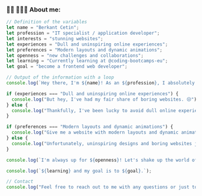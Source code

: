 ### 😶‍🌫️ 👨🏻‍💻 About me:

```javascript
// Definition of the variables
let name = "Berkant Cetin";
let profession = "IT specialist / application developer";
let interests = "stunning websites";
let experiences = "Dull and uninspiring online experiences";
let preferences = "Modern layouts and dynamic animations";
let openness = "new challenges and collaborations";
let learning = "Currently learning at @coding-bootcamps-eu";
let goal = "become a frontend web developer";

// Output of the information with a loop
console.log(`Hey there, I'm ${name}! As an ${profession}, I absolutely love creating ${interests}.`);

if (experiences === "Dull and uninspiring online experiences") {
  console.log("But hey, I've had my fair share of boring websites. 😒");
} else {
  console.log("Thankfully, I've been lucky to avoid dull online experiences. 😄");
}

if (preferences === "Modern layouts and dynamic animations") {
  console.log("Give me a website with modern layouts and dynamic animations, and I'm in love! 😍");
} else {
  console.log("Unfortunately, uninspiring designs and boring websites just don't do it for me. 😔");
}

console.log(`I'm always up for ${openness}! Let's shake up the world of web design together.`);

console.log(`${learning} and my goal is to ${goal}.`);

// Contact
console.log("Feel free to reach out to me with any questions or just to chat. Let's make the web awesome!");

```


<!--
- I'm Berkant Cetin, a passionate Application Development Specialist
- I ❤️ stunning websites
- Dull and uninspiring online experiences = nay 😒
- Modern layouts and dynamic animations = yay 😍
- I'm open to new challenges and collaborations, let's shake up the world of web design together!
- Feel free to reach out to me with any questions or just to chat.
---
- 📫 How to reach me:
- 📨 berkant.cetin.berlin@icloud.com


**Beggsn/Beggsn** is a ✨ _special_ ✨ repository because its `README.md` (this file) appears on your GitHub profile.

Here are some ideas to get you started:

- 🔭 I’m currently working on ...
- 🌱 I’m currently learning ...
- 👯 I’m looking to collaborate on ...
- 🤔 I’m looking for help with ...
- 💬 Ask me about ...
- 📫 How to reach me: ...
- 😄 Pronouns: ...
- ⚡ Fun fact: ...
-->
